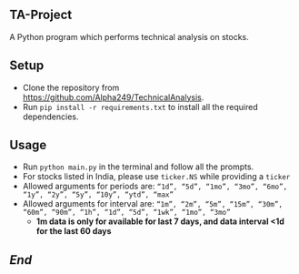 ## TA-Project
A Python program which performs technical analysis on stocks.
## Setup
* Clone the repository from https://github.com/Alpha249/TechnicalAnalysis.
* Run `pip install -r requirements.txt` to install all the required dependencies.
## Usage
* Run `python main.py` in the terminal and follow all the prompts.
* For stocks listed in India, please use `ticker.NS` while providing a `ticker`
* Allowed arguments for periods are: `“1d”, “5d”, “1mo”, “3mo”, “6mo”, “1y”, “2y”, “5y”, “10y”, “ytd”, “max”` 
* Allowed arguments for interval are: `“1m”, “2m”, “5m”, “15m”, “30m”, “60m”, “90m”, “1h”, “1d”, “5d”, “1wk”, “1mo”, “3mo”`
    * **1m data is only for available for last 7 days, and data interval <1d for the last 60 days**
## *End*
